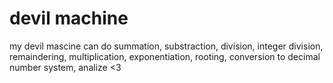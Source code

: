 # devil machine
my devil mascine can do summation, substraction, division, integer division, remaindering, multiplication, exponentiation, rooting, conversion to decimal number system, analize &lt;3
